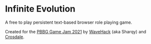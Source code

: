 # Infinite Evolution

A free to play persistent text-based browser role playing game.

Created for the [PBBG Game Jam 2021](https://itch.io/jam/pbbg-game-jam-2021) by [WaveHack](https://www.wavehack.net) (aka Sharqy) and [Crosdale](https://crosdale.dev).
